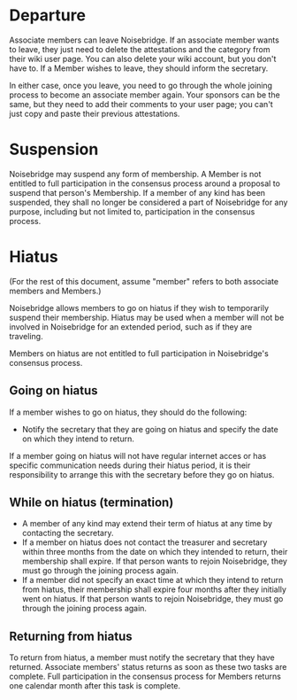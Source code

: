 Departure
=========

Associate members can leave Noisebridge. If an associate member wants to leave, they just need to delete the attestations and the category from their wiki user page. You can also delete your wiki account, but you don't have to. If a Member wishes to leave, they should inform the secretary.

In either case, once you leave, you need to go through the whole joining process to become an associate member again. Your sponsors can be the same, but they need to add their comments to your user page; you can't just copy and paste their previous attestations.


Suspension
==========

Noisebridge may suspend any form of membership. A Member is not entitled to full participation in the consensus process around a proposal to suspend that person's Membership. If a member of any kind has been suspended, they shall no longer be considered a part of Noisebridge for any purpose, including but not limited to, participation in the consensus process. 


Hiatus
======

(For the rest of this document, assume "member" refers to both associate members and Members.)

Noisebridge allows members to go on hiatus if they wish to temporarily suspend their membership. Hiatus may be used when a member will not be involved in Noisebridge for an extended period, such as if they are traveling.

Members on hiatus are not entitled to full participation in Noisebridge's consensus process.

Going on hiatus
---------------

If a member wishes to go on hiatus, they should do the following:

* Notify the secretary that they are going on hiatus and specify the date on which they intend to return.

If a member going on hiatus will not have regular internet acces or has specific communication needs during their hiatus period, it is their responsibility to arrange this with the secretary before they go on hiatus. 

While on hiatus (termination)
-----------------------------

* A member of any kind may extend their term of hiatus at any time by contacting the secretary.
* If a member on hiatus does not contact the treasurer and secretary within three months from the date on which they intended to return, their membership shall expire. If that person wants to rejoin Noisebridge, they must go through the joining process again.
* If a member did not specify an exact time at which they intend to return from hiatus, their membership shall expire four months after they initially went on hiatus. If that person wants to rejoin Noisebridge, they must go through the joining process again. 

Returning from hiatus
---------------------

To return from hiatus, a member must notify the secretary that they have returned. Associate members' status returns as soon as these two tasks are complete.  Full participation in the consensus process for Members returns one calendar month after this task is complete.
